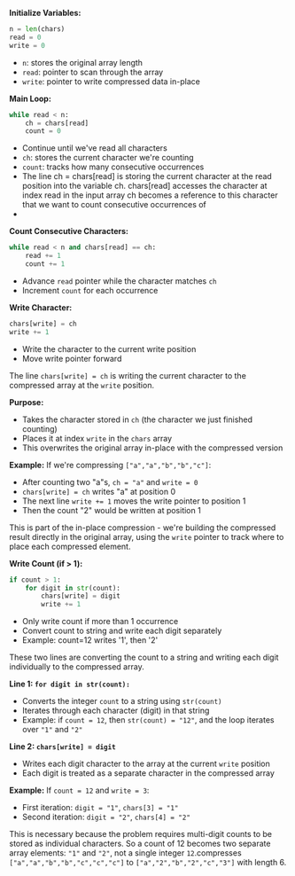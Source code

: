 
**Initialize Variables:**
```python
n = len(chars)
read = 0
write = 0
```
- `n`: stores the original array length
- `read`: pointer to scan through the array
- `write`: pointer to write compressed data in-place

**Main Loop:**
```python
while read < n:
    ch = chars[read]
    count = 0
```
- Continue until we've read all characters
- `ch`: stores the current character we're counting
- `count`: tracks how many consecutive occurrences
- The line ch = chars[read] is storing the current character at the read position into the variable ch.
  chars[read] accesses the character at index read in the input array
  ch becomes a reference to this character that we want to count consecutive occurrences of
- 
**Count Consecutive Characters:**
```python
while read < n and chars[read] == ch:
    read += 1
    count += 1
```
- Advance `read` pointer while the character matches `ch`
- Increment `count` for each occurrence

**Write Character:**
```python
chars[write] = ch
write += 1
```
- Write the character to the current write position
- Move write pointer forward

The line `chars[write] = ch` is writing the current character to the compressed array at the `write` position.

**Purpose:**
- Takes the character stored in `ch` (the character we just finished counting)
- Places it at index `write` in the `chars` array
- This overwrites the original array in-place with the compressed version

**Example:**
If we're compressing `["a","a","b","b","c"]`:
- After counting two "a"s, `ch = "a"` and `write = 0`
- `chars[write] = ch` writes "a" at position 0
- The next line `write += 1` moves the write pointer to position 1
- Then the count "2" would be written at position 1

This is part of the in-place compression - we're building the compressed result directly in the original array, using the `write` pointer to track where to place each compressed element.

**Write Count (if > 1):**
```python
if count > 1:
    for digit in str(count):
        chars[write] = digit
        write += 1
```
- Only write count if more than 1 occurrence
- Convert count to string and write each digit separately
- Example: count=12 writes '1', then '2'

These two lines are converting the count to a string and writing each digit individually to the compressed array.

**Line 1: `for digit in str(count):`**
- Converts the integer `count` to a string using `str(count)`
- Iterates through each character (digit) in that string
- Example: if `count = 12`, then `str(count) = "12"`, and the loop iterates over `"1"` and `"2"`

**Line 2: `chars[write] = digit`**
- Writes each digit character to the array at the current `write` position
- Each digit is treated as a separate character in the compressed array

**Example:**
If `count = 12` and `write = 3`:
- First iteration: `digit = "1"`, `chars[3] = "1"`
- Second iteration: `digit = "2"`, `chars[4] = "2"`

This is necessary because the problem requires multi-digit counts to be stored as individual characters. So a count of 12 becomes two separate array elements: `"1"` and `"2"`, not a single integer `12`.compresses `["a","a","b","b","c","c","c"]` to `["a","2","b","2","c","3"]` with length 6.